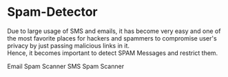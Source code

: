 # Spam-Detector

Due to large usage of SMS and emails, it has become very easy and one of the most favorite places for hackers and spammers to compromise user's privacy by just passing malicious links in it.
<br>
Hence, it becomes important to detect SPAM Messages and restrict them.

Email Spam Scanner
SMS Spam Scanner
